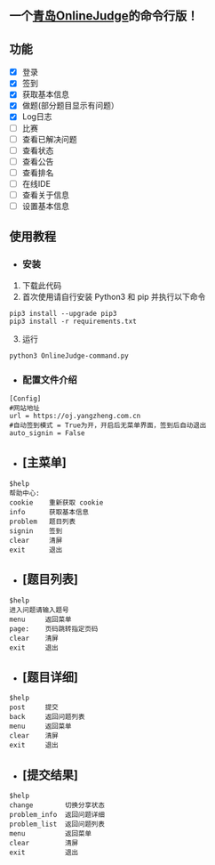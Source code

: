 ## 一个[青岛OnlineJudge](https://github.com/QingdaoU/OnlineJudge)的命令行版！

## 功能
- [x] 登录
- [x] 签到
- [x] 获取基本信息
- [x] 做题(部分题目显示有问题）
- [x] Log日志
- [ ] 比赛
- [ ] 查看已解决问题
- [ ] 查看状态
- [ ] 查看公告
- [ ] 查看排名
- [ ] 在线IDE
- [ ] 查看关于信息
- [ ] 设置基本信息

## 使用教程
- ### 安装
1. 下载此代码
2. 首次使用请自行安装 Python3 和 pip 并执行以下命令
```
pip3 install --upgrade pip3
pip3 install -r requirements.txt
```
3. 运行
```
python3 OnlineJudge-command.py
```
- ### 配置文件介绍
```
[Config]
#网站地址
url = https://oj.yangzheng.com.cn
#自动签到模式 = True为开，开启后无菜单界面，签到后自动退出
auto_signin = False
```
- ##  [主菜单]
```
$help
帮助中心:
cookie    重新获取 cookie
info      获取基本信息
problem   题目列表
signin    签到
clear     清屏
exit      退出
```
- ## [题目列表]
```
$help
进入问题请输入题号
menu     返回菜单
page:    页码跳转指定页码
clear    清屏
exit     退出
  ```
- ## [题目详细]
```
$help
post     提交
back     返回问题列表
menu     返回菜单
clear    清屏
exit     退出
```
- ## [提交结果]
```
$help
change        切换分享状态
problem_info  返回问题详细
problem_list  返回问题列表
menu          返回菜单
clear         清屏
exit          退出 
```
